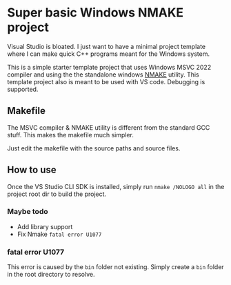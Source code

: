 # Super basic Windows NMAKE project

Visual Studio is bloated. I just want to have a minimal project template where I can make quick C++ programs meant for the Windows system.

This is a simple starter template project that uses Windows MSVC 2022 compiler and using the the standalone windows [NMAKE][1] utility. This template project also is meant to be used with VS code. Debugging is supported.

## Makefile

The MSVC compiler & NMAKE utility is different from the standard GCC stuff. This makes the makefile much simpler.

Just edit the makefile with the source paths and source files.

## How to use
Once the VS Studio CLI SDK is installed, simply run `nmake /NOLOGO all` in the project root dir to build the project.

### Maybe todo
- Add library support
- Fix Nmake `fatal error U1077`

### fatal error U1077
This error is caused by the `bin` folder not existing. Simply create a `bin` folder in the root directory to resolve. 

[1]:https://docs.microsoft.com/en-us/cpp/build/reference/nmake-reference?view=msvc-170
